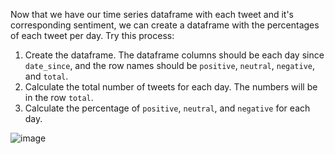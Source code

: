 <!--title={Creating the Percentages Dataframe}-->

Now that we have our time series dataframe with each tweet and it's corresponding sentiment, we can create a dataframe with the percentages of each tweet per day. Try this process: 

1. Create the dataframe. The dataframe columns should be each day since `date_since`, and the row names should be `positive`, `neutral`, `negative`, and `total`. 
2. Calculate the total number of tweets for each day. The numbers will be in the row `total`. 
3. Calculate the percentage of `positive`, `neutral`, and `negative` for each day.

![image](https://images.pexels.com/photos/1089306/pexels-photo-1089306.jpeg?auto=compress&cs=tinysrgb&dpr=1&w=500)